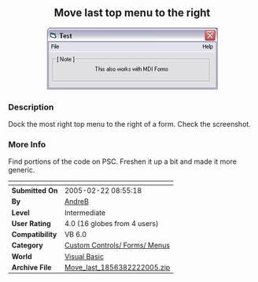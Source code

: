 ﻿<div align="center">

## Move last top menu to the right

<img src="PIC2005222854373792.jpg">
</div>

### Description

Dock the most right top menu to the right of a form. Check the screenshot.
 
### More Info
 
Find portions of the code on PSC. Freshen it up a bit and made it more generic.


<span>             |<span>
---                |---
**Submitted On**   |2005-02-22 08:55:18
**By**             |[AndreB](https://github.com/Planet-Source-Code/PSCIndex/blob/master/ByAuthor/andreb.md)
**Level**          |Intermediate
**User Rating**    |4.0 (16 globes from 4 users)
**Compatibility**  |VB 6\.0
**Category**       |[Custom Controls/ Forms/  Menus](https://github.com/Planet-Source-Code/PSCIndex/blob/master/ByCategory/custom-controls-forms-menus__1-4.md)
**World**          |[Visual Basic](https://github.com/Planet-Source-Code/PSCIndex/blob/master/ByWorld/visual-basic.md)
**Archive File**   |[Move\_last\_1856382222005\.zip](https://github.com/Planet-Source-Code/andreb-move-last-top-menu-to-the-right__1-59092/archive/master.zip)








